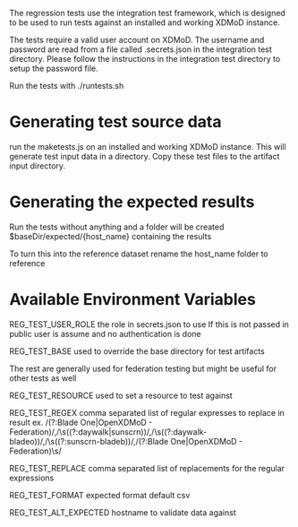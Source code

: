 The regression tests use the integration test framework, which is designed to be used to run tests against an installed and working XDMoD instance.

The tests require a valid user account on XDMoD. The username and password are read from a file called .secrets.json in the integration test directory. Please follow the instructions in the integration test directory to setup the password file.

Run the tests with ./runtests.sh

# Generating test source data

run the maketests.js on an installed and working XDMoD instance. This will generate test input data in a directory. Copy these test files to the artifact input directory.

# Generating the expected results

Run the tests without anything and a folder will be created $baseDir/expected/{host_name} containing the results

To turn this into the reference dataset rename the host_name folder to reference

# Available Environment Variables

REG_TEST_USER_ROLE the role in secrets.json to use If this is not passed in public user is assume and no authentication is done

REG_TEST_BASE used to override the base directory for test artifacts

The rest are generally used for federation testing but might be useful for other tests as well

REG_TEST_RESOURCE used to set a resource to test against

REG_TEST_REGEX comma separated list of regular expresses to replace in result ex. /(?:Blade One|OpenXDMoD - Federation)/,/\s((?:daywalk|sunscrn))/,/\s((?:daywalk-bladeo))/,/\s((?:sunscrn-bladeb))/,/(?:Blade One|OpenXDMoD - Federation)\s/

REG_TEST_REPLACE comma separated list of replacements for the regular expressions

REG_TEST_FORMAT expected format default csv

REG_TEST_ALT_EXPECTED hostname to validate data against
